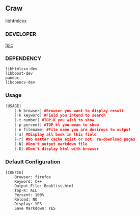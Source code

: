 ## Craw
libhtmlcxx
### DEVELOPER
[!pic](./IDLER.png)
### DEPENDENCY
```
libhtmlcxx-dev
libboost-dev
pandoc
libopencv-dev
```

### Usage
```c++
[USAGE]
	[-b browser] #Browser you want to display result
	[-k keyword] #Field you intend to search
	[-t number] #TOP-K you wish to show
	[-p percent] #TOP k% you mean to show
	[-n filename] #File name you are desirous to output
	[-a] #Display all book in this field
	[-r] #No matter cache exist or not, re-download pages
	[-N] #Don't output markdown file
	[-D] #Don't display html with browser

```
### Default Configuration
```c++11
[CONFIG]
	Browser: firefox
	Keyword: C++
	Output File: Booklist.html
	Top-K: ALL
	Percent: 100% 
	Reload: NO
	Display: YES
	Save Markdown: YES

```
 


